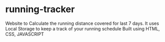 # running-tracker
Website to Calculate the running distance covered for last 7 days.
It uses Local Storage to keep a track of your running schedule
Built using HTML, CSS, JAVASCRIPT



